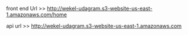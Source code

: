 front end Url >> http://wekel-udagram.s3-website-us-east-1.amazonaws.com/home

api url >> http://wekel-udagram.s3-website-us-east-1.amazonaws.com 
